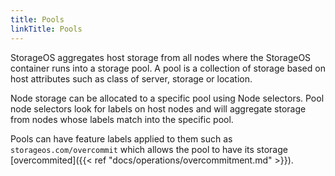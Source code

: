 ```yaml
---
title: Pools
linkTitle: Pools
---
```



StorageOS aggregates host storage from all nodes where the StorageOS container
runs into a storage pool. A pool is a collection of storage based on host
attributes such as class of server, storage or location.

Node storage can be allocated to a specific pool using Node selectors. Pool node
selectors look for labels on host nodes and will aggregate storage from nodes
whose labels match into the specific pool.

Pools can have feature labels applied to them such as
`storageos.com/overcommit` which allows the pool to have its storage
[overcommited]({{< ref "docs/operations/overcommitment.md" >}}).
